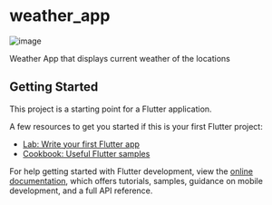 # weather_app
![image](https://user-images.githubusercontent.com/87460435/200127864-e75cd706-0370-455a-a94b-7b04a3e62844.png)

Weather App that displays current weather of the locations

## Getting Started

This project is a starting point for a Flutter application.

A few resources to get you started if this is your first Flutter project:

- [Lab: Write your first Flutter app](https://docs.flutter.dev/get-started/codelab)
- [Cookbook: Useful Flutter samples](https://docs.flutter.dev/cookbook)

For help getting started with Flutter development, view the
[online documentation](https://docs.flutter.dev/), which offers tutorials,
samples, guidance on mobile development, and a full API reference.
